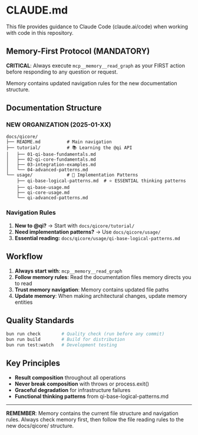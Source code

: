 # CLAUDE.md

This file provides guidance to Claude Code (claude.ai/code) when working with code in this repository.

## Memory-First Protocol (MANDATORY)

**CRITICAL**: Always execute `mcp__memory__read_graph` as your FIRST action before responding to any question or request.

Memory contains updated navigation rules for the new documentation structure.

## Documentation Structure

### NEW ORGANIZATION (2025-01-XX)

```
docs/qicore/
├── README.md          # Main navigation
├── tutorial/          # 📚 Learning the @qi API  
│   ├── 01-qi-base-fundamentals.md
│   ├── 02-qi-core-fundamentals.md
│   ├── 03-integration-examples.md  
│   └── 04-advanced-patterns.md
└── usage/             # 🔧 Implementation Patterns
    ├── qi-base-logical-patterns.md  # ⭐ ESSENTIAL thinking patterns
    ├── qi-base-usage.md
    ├── qi-core-usage.md
    └── qi-advanced-patterns.md
```

### Navigation Rules

1. **New to @qi?** → Start with `docs/qicore/tutorial/`
2. **Need implementation patterns?** → Use `docs/qicore/usage/`
3. **Essential reading:** `docs/qicore/usage/qi-base-logical-patterns.md`

## Workflow

1. **Always start with**: `mcp__memory__read_graph`
2. **Follow memory rules**: Read the documentation files memory directs you to read
3. **Trust memory navigation**: Memory contains updated file paths
4. **Update memory**: When making architectural changes, update memory entities

## Quality Standards

```bash
bun run check        # Quality check (run before any commit)
bun run build        # Build for distribution  
bun run test:watch   # Development testing
```

## Key Principles

- **Result<T> composition** throughout all operations
- **Never break composition** with throws or process.exit()
- **Graceful degradation** for infrastructure failures
- **Functional thinking patterns** from qi-base-logical-patterns.md

---

**REMEMBER**: Memory contains the current file structure and navigation rules. Always check memory first, then follow the file reading rules to the new docs/qicore/ structure.
